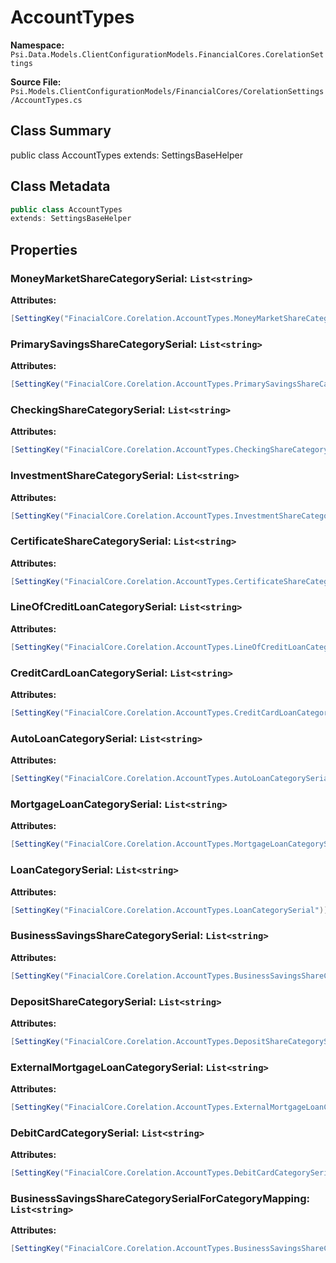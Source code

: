 # AccountTypes

**Namespace:** `Psi.Data.Models.ClientConfigurationModels.FinancialCores.CorelationSettings`

**Source File:** `Psi.Models.ClientConfigurationModels/FinancialCores/CorelationSettings/AccountTypes.cs`

## Class Summary

public class AccountTypes
extends: SettingsBaseHelper

## Class Metadata

```typescript
public class AccountTypes
extends: SettingsBaseHelper
```

## Properties

### MoneyMarketShareCategorySerial: `List<string>`

**Attributes:**
```csharp
[SettingKey("FinacialCore.Corelation.AccountTypes.MoneyMarketShareCategorySerial")]
```

### PrimarySavingsShareCategorySerial: `List<string>`

**Attributes:**
```csharp
[SettingKey("FinacialCore.Corelation.AccountTypes.PrimarySavingsShareCategorySerial")]
```

### CheckingShareCategorySerial: `List<string>`

**Attributes:**
```csharp
[SettingKey("FinacialCore.Corelation.AccountTypes.CheckingShareCategorySerial")]
```

### InvestmentShareCategorySerial: `List<string>`

**Attributes:**
```csharp
[SettingKey("FinacialCore.Corelation.AccountTypes.InvestmentShareCategorySerial")]
```

### CertificateShareCategorySerial: `List<string>`

**Attributes:**
```csharp
[SettingKey("FinacialCore.Corelation.AccountTypes.CertificateShareCategorySerial")]
```

### LineOfCreditLoanCategorySerial: `List<string>`

**Attributes:**
```csharp
[SettingKey("FinacialCore.Corelation.AccountTypes.LineOfCreditLoanCategorySerial")]
```

### CreditCardLoanCategorySerial: `List<string>`

**Attributes:**
```csharp
[SettingKey("FinacialCore.Corelation.AccountTypes.CreditCardLoanCategorySerial")]
```

### AutoLoanCategorySerial: `List<string>`

**Attributes:**
```csharp
[SettingKey("FinacialCore.Corelation.AccountTypes.AutoLoanCategorySerial")]
```

### MortgageLoanCategorySerial: `List<string>`

**Attributes:**
```csharp
[SettingKey("FinacialCore.Corelation.AccountTypes.MortgageLoanCategorySerial")]
```

### LoanCategorySerial: `List<string>`

**Attributes:**
```csharp
[SettingKey("FinacialCore.Corelation.AccountTypes.LoanCategorySerial")]
```

### BusinessSavingsShareCategorySerial: `List<string>`



**Attributes:**
```csharp
[SettingKey("FinacialCore.Corelation.AccountTypes.BusinessSavingsShareCategorySerial")]
```

### DepositShareCategorySerial: `List<string>`



**Attributes:**
```csharp
[SettingKey("FinacialCore.Corelation.AccountTypes.DepositShareCategorySerial")]
```

### ExternalMortgageLoanCategorySerial: `List<string>`



**Attributes:**
```csharp
[SettingKey("FinacialCore.Corelation.AccountTypes.ExternalMortgageLoanCategorySerial")]
```

### DebitCardCategorySerial: `List<string>`



**Attributes:**
```csharp
[SettingKey("FinacialCore.Corelation.AccountTypes.DebitCardCategorySerial")]
```

### BusinessSavingsShareCategorySerialForCategoryMapping: `List<string>`



**Attributes:**
```csharp
[SettingKey("FinacialCore.Corelation.AccountTypes.BusinessSavingsShareCategorySerialForCategoryMapping")]
```
